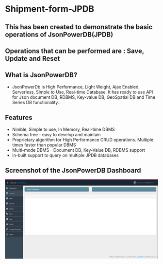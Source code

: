 # Shipment-form-JPDB
## This has been created to demonstrate the basic operations of JsonPowerDB(JPDB)
## Operations that can be performed are : Save, Update and Reset 

## What is JsonPowerDB?
- JsonPowerDb is High Performance, Light Weight, Ajax Enabled, Serverless, Simple to Use, Real-time Database. It has ready to use API for Json document DB, RDBMS, Key-value DB, GeoSpatial DB and Time Series DB functionality.

## Features 
- Nimble, Simple to use, In Memory, Real-time DBMS
- Schema free - easy to develop and maintain
- Proprietary algorithm for High Performance CRUD operations. Multiple times faster than popular DBMS
- Multi-mode DBMS - Document DB, Key-Value DB, RDBMS support
- In-built support to query on multiple JPDB databases

## Screenshot of the JsonPowerDB Dashboard

![Screenshot of the JsonPowerDB Dashboard](https://github.com/sukhleen-kaur-27/Shipment-form-JPDB/blob/main/my%20JPDB%20screenshot.JPG)
